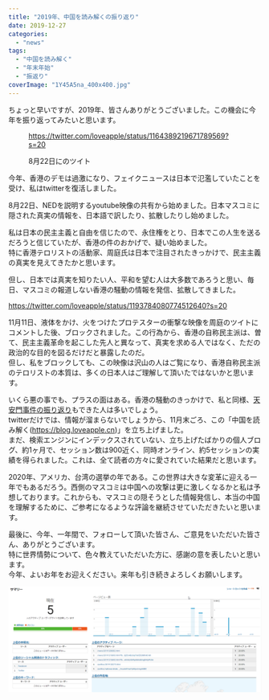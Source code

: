 ```yaml
---
title: "2019年、中国を読み解くの振り返り"
date: 2019-12-27
categories: 
  - "news"
tags: 
  - "中国を読み解く"
  - "年末年始"
  - "振返り"
coverImage: "1Y45A5na_400x400.jpg"
---
```


ちょっと早いですが、2019年、皆さんありがとうございました。この機会に今年を振り返ってみたいと思います。

<figure>

https://twitter.com/loveapple/status/1164389219671789569?s=20

<figcaption>

8月22日にのツイト

</figcaption>

</figure>

今年、香港のデモは過激になり、フェイクニュースは日本で氾濫していたことを受け、私はtwitterを復活しました。

8月22日、NEDを説明するyoutube映像の共有から始めました。日本マスコミに隠された真実の情報を、日本語で訳したり、拡散したりし始めました。

私は日本の民主主義と自由を信じたので、永住権をとり、日本でこの人生を送るだろうと信じていたが、香港の件のおかげで、疑い始めました。  
特に香港テロリストの活動家、周庭氏は日本で注目されたきっかけで、民主主義の真実を見えてきたかと思います。

但し、日本では真実を知りたい人、平和を望む人は大多数であろうと思い、毎日、マスコミの報道しない香港の騒動の情報を発信、拡散してきました。  

https://twitter.com/loveapple/status/1193784080774512640?s=20

11月11日、液体をかけ、火をつけたプロテスターの衝撃な映像を周庭のツイトにコメントした後、ブロックされました。この行為から、香港の自称民主派は、曽て、民主主義革命を起こした先人と異なって、真実を求める人ではなく、ただの政治的な目的を図るだけだと暴露したのだ。  
但し、私をブロックしても、この映像は沢山の人はご覧になり、香港自称民主派のテロリストの本質は、多くの日本人はご理解して頂いたではないかと思います。

いくら悪の事でも、プラスの面はある。香港の騒動のきっかけで、私と同様、[天安門事件の振り返り](https://blog.loveapple.cn/politics/20191213450.html)もできた人は多いでしょう。  
twitterだけでは、情報が溜まらないでしょうから、11月末ごろ、この「中国を読み解く(https://blog.loveapple.cn)」を立ち上げました。  
まだ、検索エンジンにインデックスされていない、立ち上げたばかりの個人ブログ、約1ヶ月で、セッション数は900近く、同時オンライン、約5セッションの実績を得られました。これは、全て読者の方々に愛されていた結果だと思います。

2020年、アメリカ、台湾の選挙の年である。この世界は大きな変革に迎える一年でもあるだろう。西側のマスコミは中国への攻撃は更に激しくなるかと私は予想しております。これからも、マスコミの隠そうとした情報発信し、本当の中国を理解するために、ご参考になるような評論を継続させていただきたいと思います。

最後に、今年、一年間で、フォローして頂いた皆さん、ご意見をいただいた皆さん、ありがとうございます。  
特に世界情勢について、色々教えていただいた方に、感謝の意を表したいと思います。  
今年、よいお年をお迎えください。来年も引き続きよろしくお願いします。

![](images/SnapCrab_NoName_2019-12-18_15-59-5_No-00-1024x430.png)
